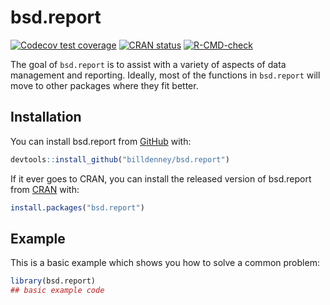 # bsd.report

<!-- badges: start -->
[![Codecov test coverage](https://codecov.io/gh/billdenney/bsd.report/branch/main/graph/badge.svg)](https://codecov.io/gh/billdenney/bsd.report?branch=main)
[![CRAN status](https://www.r-pkg.org/badges/version/bsd.report)](https://CRAN.R-project.org/package=bsd.report)
[![R-CMD-check](https://github.com/billdenney/bsd.report/actions/workflows/R-CMD-check.yaml/badge.svg)](https://github.com/billdenney/bsd.report/actions/workflows/R-CMD-check.yaml)
<!-- badges: end -->

The goal of `bsd.report` is to assist with a variety of aspects of data
management and reporting.  Ideally, most of the functions in `bsd.report` will
move to other packages where they fit better.

## Installation

You can install bsd.report from [GitHub]() with:

```r
devtools::install_github("billdenney/bsd.report")
```

If it ever goes to CRAN, you can install the released version of bsd.report from [CRAN](https://CRAN.R-project.org) with:

``` r
install.packages("bsd.report")
```

## Example

This is a basic example which shows you how to solve a common problem:

``` r
library(bsd.report)
## basic example code
```
